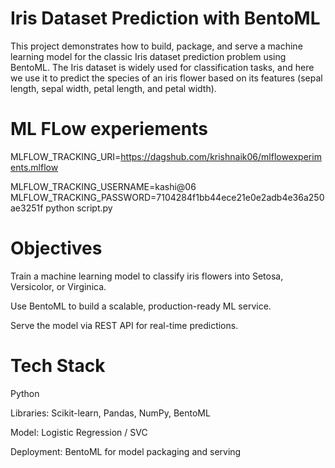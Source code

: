 # Iris Dataset Prediction with BentoML

 This project demonstrates how to build, package, and serve a machine learning model for the classic Iris dataset prediction problem using BentoML. 
 The Iris dataset is widely used for classification tasks, and here we use it to predict the species of an iris flower based on its features 
 (sepal length, sepal width, petal length, and petal width).

# ML FLow experiements
   MLFLOW_TRACKING_URI=https://dagshub.com/krishnaik06/mlflowexperiments.mlflow
   
   MLFLOW_TRACKING_USERNAME=kashi@06
   MLFLOW_TRACKING_PASSWORD=7104284f1bb44ece21e0e2adb4e36a250ae3251f
   python script.py

# Objectives

  Train a machine learning model to classify iris flowers into Setosa, Versicolor, or Virginica.

  Use BentoML to build a scalable, production-ready ML service.

  Serve the model via REST API for real-time predictions.

 # Tech Stack

   Python 

   Libraries: Scikit-learn, Pandas, NumPy, BentoML

   Model: Logistic Regression / SVC 

   Deployment: BentoML for model packaging and serving 
 
